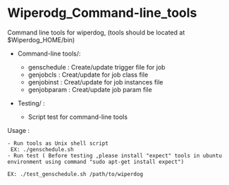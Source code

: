 Wiperodg_Command-line_tools
===========================
Command line tools for wiperdog, (tools should be located at $Wiperdog_HOME/bin)
 + Command-line tools/:
	- genschedule : Create/update trigger file for job
	- genjobcls : Creat/update for job class file
	- genjobinst : Creat/update for job instances file
	- genjobparam : Creat/update job param file
	
 + Testing/ : 
	- Script test for command-line tools
	
Usage :

	- Run tools as Unix shell script
	 EX: ./genschedule.sh
	- Run test ( Before testing ,please install "expect" tools in ubuntu environment using command "sudo apt-get install expect")
	         
	EX: ./test_genschedule.sh /path/to/wiperdog
